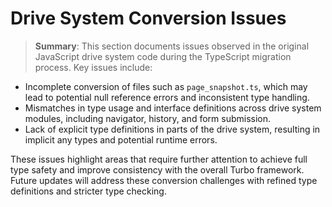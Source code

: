 # Drive System Conversion Issues

> **Summary**: This section documents issues observed in the original JavaScript drive system code during the TypeScript migration process. Key issues include:

- Incomplete conversion of files such as `page_snapshot.ts`, which may lead to potential null reference errors and inconsistent type handling.
- Mismatches in type usage and interface definitions across drive system modules, including navigator, history, and form submission.
- Lack of explicit type definitions in parts of the drive system, resulting in implicit any types and potential runtime errors.

These issues highlight areas that require further attention to achieve full type safety and improve consistency with the overall Turbo framework. Future updates will address these conversion challenges with refined type definitions and stricter type checking.
